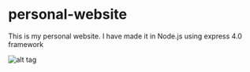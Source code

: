 # personal-website
This is my personal website. I have made it in Node.js using express 4.0 framework

![alt tag](https://raw.github.com/padaliarushabh/personal-website/master/screenshot.png)
